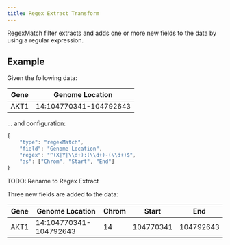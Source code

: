 ```yaml
---
title: Regex Extract Transform
---
```


RegexMatch filter extracts and adds one or more new fields to the data
by using a regular expression.

## Example

Given the following data:

| Gene | Genome Location         |
| ---- | ----------------------- |
| AKT1 | 14:104770341-104792643  |

... and configuration:

```javascript
{
    "type": "regexMatch",
    "field": "Genome Location",
    "regex": "^(X|Y|\\d+):(\\d+)-(\\d+)$",
    "as": ["Chrom", "Start", "End"]
}
```

TODO: Rename to Regex Extract

Three new fields are added to the data:

| Gene | Genome Location         | Chrom | Start     | End       |
| ---- | ----------------------- | ----- | --------- | --------- |
| AKT1 | 14:104770341-104792643  | 14    | 104770341 | 104792643 |
